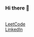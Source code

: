 ### Hi there 👋
<br/>
<a href="https://leetcode.com/FMota335/">LeetCode</a>

<!-- 
<br/>
<a href="https://www.hackerrank.com/francisco_mota31">HackerRank</a>
-->

<br/>
<a href="https://www.linkedin.com/in/francisco-mota335/">LinkedIn</a>


<!--
**Frank3354/Frank3354** is a ✨ _special_ ✨ repository because its `README.md` (this file) appears on your GitHub profile.

Here are some ideas to get you started:

- 🔭 I’m currently working on ...
- 🌱 I’m currently learning ...
- 👯 I’m looking to collaborate on ...
- 🤔 I’m looking for help with ...
- 💬 Ask me about ...
- 📫 How to reach me: ...
- ⚡ Fun fact: ...
-->
